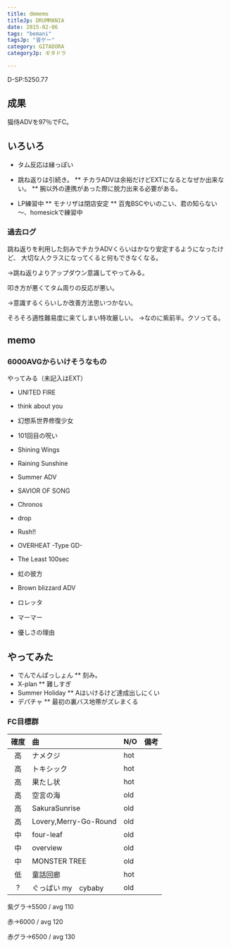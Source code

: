 ```yaml
---
title: dmmemo
titleJp: DRUMMANIA
date: 2015-02-06
tags: "bemani"
tagsJp: "音ゲー"
category: GITADORA
categoryJp: ギタドラ

---
```


D-SP:5250.77

## 成果

猫侍ADVを97％でFC。

## いろいろ

* タム反応は縁っぽい
* 跳ね返りは引続き。
** チカラADVは余裕だけどEXTになるとなぜか出来ない。
** 腕以外の連携があった際に脱力出来る必要がある。

* LP練習中
** モナリザは閉店安定
** 百鬼BSCやいのこい、君の知らない～、homesickで練習中

### 過去ログ

跳ね返りを利用した刻みでチカラADVくらいはかなり安定するようになったけど、
大切な人クラスになってくると何もできなくなる。

→跳ね返りよりアップダウン意識してやってみる。

叩き方が悪くてタム周りの反応が悪い。

→意識するくらいしか改善方法思いつかない。

そろそろ適性難易度に来てしまい特攻厳しい。
→なのに紫前半。クソってる。




## memo

### 6000AVGからいけそうなもの

やってみる（未記入はEXT）

* UNITED FIRE
* think about you
* 幻想系世界修復少女
* 101回目の呪い
* Shining Wings
* Raining Sunshine
* Summer ADV

* SAVIOR OF SONG
* Chronos
* drop
* Rush!!
* OVERHEAT -Type GD-
* The Least 100sec
* 虹の彼方
* Brown blizzard ADV
* ロレッタ
* マーマー
* 優しさの理由

## やってみた

* でんでんぱっしょん
** 刻み。
* X-plan
** 難しすぎ
* Summer Holiday
** Aはいけるけど達成出しにくい
* デパチャ
** 最初の裏バス地帯がズレまくる


### FC目標群

|確度|曲|N/O|備考|
|:-----:|:----------------------|:--|:------|
|高|ナメクジ|hot||
|高|トキシック|hot||
|高|果たし状|hot||
|高|空言の海|old||
|高|SakuraSunrise|old||
|高|Lovery,Merry-Go-Round|old||
|中|four-leaf|old||
|中|overview|old||
|中|MONSTER TREE|old||
|低|童話回廊|hot||
|?|ぐっばい my　cybaby|old||

紫グラ→5500 / avg 110

赤→6000 / avg 120

赤グラ→6500 / avg 130



